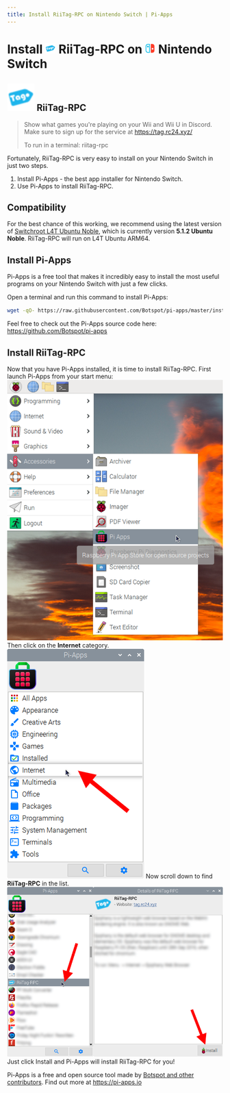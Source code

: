 ```yaml
---
title: Install RiiTag-RPC on Nintendo Switch | Pi-Apps
---
```

<div class="simple-install-content content">

# Install <img src="/img/app-icons/RiiTag-RPC/icon-64.png" height=24> RiiTag-RPC on <img src=/img/other-icons/switch-icon.svg height=24> Nintendo Switch

## <img src="/img/app-icons/RiiTag-RPC/icon-64.png"> RiiTag-RPC
> Show what games you're playing on your Wii and Wii U in Discord.
> Make sure to sign up for the service at https://tag.rc24.xyz/
> 
> To run in a terminal: riitag-rpc

Fortunately, RiiTag-RPC is very easy to install on your Nintendo Switch in just two steps.
1. Install Pi-Apps - the best app installer for Nintendo Switch.
2. Use Pi-Apps to install RiiTag-RPC.
</div>
<div class="simple-install-content content">

## Compatibility
For the best chance of this working, we recommend using the latest version of [Switchroot L4T Ubuntu Noble](https://wiki.switchroot.org/wiki/linux/l4t-ubuntu-noble-installation-guide), which is currently version **5.1.2 Ubuntu Noble**.
RiiTag-RPC will run on L4T Ubuntu ARM64.
</div>
<div class="simple-install-content content">

## Install Pi-Apps

Pi-Apps is a free tool that makes it incredibly easy to install the most useful programs on your Nintendo Switch with just a few clicks.

Open a terminal and run this command to install Pi-Apps:
```bash
wget -qO- https://raw.githubusercontent.com/Botspot/pi-apps/master/install | bash
```
Feel free to check out the Pi-Apps source code here: https://github.com/Botspot/pi-apps
</div>
<div class="simple-install-content content">

## Install RiiTag-RPC

Now that you have Pi-Apps installed, it is time to install RiiTag-RPC.
First launch Pi-Apps from your start menu:
<img src="/img/start-menu.png">
Then click on the <b>Internet</b> category.
<img src="/img/category-selections/Internet.png">
Now scroll down to find <b>RiiTag-RPC</b> in the list.
<img src="/img/app-icons/RiiTag-RPC/app-selection.png">
Just click Install and Pi-Apps will install RiiTag-RPC for you!
</div>
<div class="simple-install-content content">

Pi-Apps is a free and open source tool made by [Botspot and other contributors](/about/#contributors). Find out more at https://pi-apps.io
</div>
